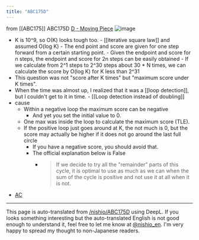 ```yaml
---
title: "ABC175D"
---
```


from [[ABC175]]
ABC175D
[D - Moving Piece](https://atcoder.jp/contests/abc175/tasks/abc175_d)
![image](https://gyazo.com/d6e26e7f39e5bc1e3744dfaed3a30560/thumb/1000)
- K is 10^9, so O(K) looks tough too.
        - [[iterative square law]] and assumed O(log K)
        - The end point and score are given for one step forward from a certain starting point.
        - Given the endpoint and score for n steps, the endpoint and score for 2n steps can be easily obtained
        - If we calculate from 2^1 steps to 2^30 steps about 30 * N times, we can calculate the score by O(log K) for K less than 2^31
- This question was not "score after K times" but "maximum score under K times".
- When the time was almost up, I realized that it was a [[loop detection]], but I couldn't get to it in time.
        - [[Loop detection instead of doubling]]
- cause
    - Within a negative loop the maximum score can be negative
        - And yet you set the initial value to 0.
    - One max was inside the loop to calculate the maximum score (TLE).
    - If the positive loop just goes around at K, the not much is 0, but the score may actually be higher if it does not go around the last full circle
        - If you have a negative score, you should avoid that.
        - The official explanation below is False
            - > If we decide to try all the "remainder" parts of this cycle, it is optimal to use as much as we can when the sum of the cycle is positive and not use it at all when it is not.
- [AC](https://atcoder.jp/contests/abc175/submissions/16163877)

---
This page is auto-translated from [/nishio/ABC175D](https://scrapbox.io/nishio/ABC175D) using DeepL. If you looks something interesting but the auto-translated English is not good enough to understand it, feel free to let me know at [@nishio_en](https://twitter.com/nishio_en). I'm very happy to spread my thought to non-Japanese readers.